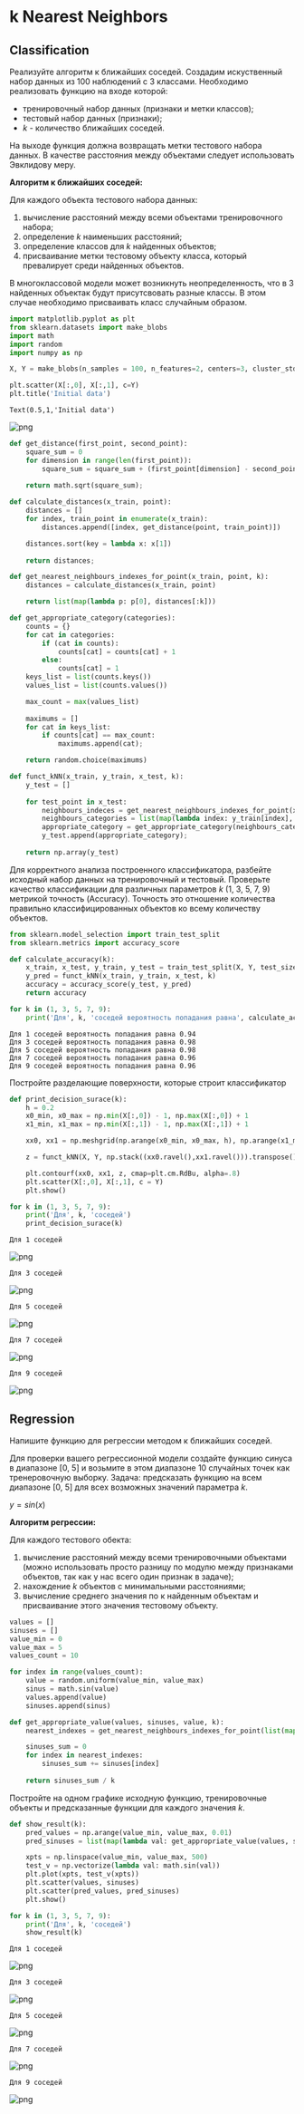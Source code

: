 
# k Nearest Neighbors
## Classification
Реализуйте алгоритм к ближайших соседей. 
Создадим искуственный набор данных из 100 наблюдений с 3 классами.
Необходимо реализовать функцию на входе которой:
- тренировочный набор данных (признаки и метки классов);
- тестовый набор данных (признаки);
- $k$ - количество ближайших соседей.

На выходе функция должна возвращать метки тестового набора данных. 
В качестве расстояния между объектами следует использовать Эвклидову меру.

**Алгоритм к ближайших соседей:**

Для каждого объекта тестового набора данных:
1. вычисление расстояний между всеми объектами тренировочного набора;
2. определение $k$ наименьших расстояний;
3. определение классов для $k$ найденных объектов;
4. присваивание метки тестовому объекту класса, который превалирует среди найденных объектов.

В многоклассовой модели может возникнуть неопределенность, что в 3 найденных объектак будут присутсвовать разные классы. В этом случае необходимо присваивать класс случайным образом.


```python
import matplotlib.pyplot as plt
from sklearn.datasets import make_blobs
import math
import random
import numpy as np
```


```python
X, Y = make_blobs(n_samples = 100, n_features=2, centers=3, cluster_std = 2, random_state=17)
```


```python
plt.scatter(X[:,0], X[:,1], c=Y)
plt.title('Initial data')
```




    Text(0.5,1,'Initial data')




![png](output_3_1.png)



```python
def get_distance(first_point, second_point):
    square_sum = 0
    for dimension in range(len(first_point)):
        square_sum = square_sum + (first_point[dimension] - second_point[dimension]) ** 2
    
    return math.sqrt(square_sum);
```


```python
def calculate_distances(x_train, point):
    distances = []
    for index, train_point in enumerate(x_train):
        distances.append([index, get_distance(point, train_point)])

    distances.sort(key = lambda x: x[1])
    
    return distances;
```


```python
def get_nearest_neighbours_indexes_for_point(x_train, point, k):
    distances = calculate_distances(x_train, point)

    return list(map(lambda p: p[0], distances[:k]))
```


```python
def get_appropriate_category(categories):
    counts = {}
    for cat in categories:
        if (cat in counts):
            counts[cat] = counts[cat] + 1
        else:
            counts[cat] = 1
    keys_list = list(counts.keys())
    values_list = list(counts.values())

    max_count = max(values_list)
    
    maximums = []
    for cat in keys_list:
        if counts[cat] == max_count:
            maximums.append(cat);

    return random.choice(maximums)
```


```python
def funct_kNN(x_train, y_train, x_test, k):
    y_test = []
    
    for test_point in x_test:
        neighbours_indeces = get_nearest_neighbours_indexes_for_point(x_train, test_point, k)
        neighbours_categories = list(map(lambda index: y_train[index], neighbours_indeces))
        appropriate_category = get_appropriate_category(neighbours_categories)
        y_test.append(appropriate_category);
    
    return np.array(y_test)
```

Для корректного анализа построенного классификатора, разбейте исходный набор данных на тренировочный и тестовый.
Проверьте качество классификации для различных параметров $k$ (1, 3, 5, 7, 9) метрикой точность (Accuracy). Точность это отношение количества правильно классифицированных объектов ко всему количеству объектов.


```python
from sklearn.model_selection import train_test_split
from sklearn.metrics import accuracy_score

def calculate_accuracy(k):
    x_train, x_test, y_train, y_test = train_test_split(X, Y, test_size=0.5, random_state=42)
    y_pred = funct_kNN(x_train, y_train, x_test, k)
    accuracy = accuracy_score(y_test, y_pred)
    return accuracy

for k in (1, 3, 5, 7, 9):
    print('Для', k, 'соседей вероятность попадания равна', calculate_accuracy(k))

```

    Для 1 соседей вероятность попадания равна 0.94
    Для 3 соседей вероятность попадания равна 0.98
    Для 5 соседей вероятность попадания равна 0.98
    Для 7 соседей вероятность попадания равна 0.96
    Для 9 соседей вероятность попадания равна 0.96


Постройте разделающие поверхности, которые строит классификатор


```python
def print_decision_surace(k):
    h = 0.2
    x0_min, x0_max = np.min(X[:,0]) - 1, np.max(X[:,0]) + 1
    x1_min, x1_max = np.min(X[:,1]) - 1, np.max(X[:,1]) + 1

    xx0, xx1 = np.meshgrid(np.arange(x0_min, x0_max, h), np.arange(x1_min, x1_max, h))

    z = funct_kNN(X, Y, np.stack((xx0.ravel(),xx1.ravel())).transpose(), k).reshape(xx0.shape)

    plt.contourf(xx0, xx1, z, cmap=plt.cm.RdBu, alpha=.8)
    plt.scatter(X[:,0], X[:,1], c = Y)
    plt.show()
```


```python
for k in (1, 3, 5, 7, 9):
    print('Для', k, 'соседей')
    print_decision_surace(k)
```

    Для 1 соседей



![png](output_13_1.png)


    Для 3 соседей



![png](output_13_3.png)


    Для 5 соседей



![png](output_13_5.png)


    Для 7 соседей



![png](output_13_7.png)


    Для 9 соседей



![png](output_13_9.png)


## Regression
Напишите функцию для регрессии методом к ближайших соседей.

Для проверки вашего регрессионной модели создайте функцию синуса в диапазоне [0, 5] и возьмите в этом диапазоне 10 случайных точек как тренеровочную выборку. 
Задача: предсказать функцию на всем диапазоне [0, 5] для всех возможных значений параметра $k$.

$y = sin(x)$

**Алгоритм регрессии:**

Для каждого тестового обекта:
1. вычисление расстояний между всеми тренировочными объектами (можно использовать просто разницу по модулю между признаками объектов, так как у нас всего один признак в задаче);
2. нахождение $k$ объектов с минимальными расстояниями;
3. вычисление среднего значения по к найденным объектам и присваивание этого значения тестовому объекту.


```python
values = []
sinuses = []
value_min = 0
value_max = 5
values_count = 10

for index in range(values_count):
    value = random.uniform(value_min, value_max)
    sinus = math.sin(value)
    values.append(value)
    sinuses.append(sinus)

def get_appropriate_value(values, sinuses, value, k):
    nearest_indexes = get_nearest_neighbours_indexes_for_point(list(map(lambda val: [val], values)), [value], k)

    sinuses_sum = 0
    for index in nearest_indexes:
        sinuses_sum += sinuses[index]
    
    return sinuses_sum / k
```

Постройте на одном графике исходную функцию, тренировочные объекты и предсказанные функции для каждого значения $k$.


```python
def show_result(k):
    pred_values = np.arange(value_min, value_max, 0.01)
    pred_sinuses = list(map(lambda val: get_appropriate_value(values, sinuses, val, k), pred_values))

    xpts = np.linspace(value_min, value_max, 500)
    test_v = np.vectorize(lambda val: math.sin(val))
    plt.plot(xpts, test_v(xpts))
    plt.scatter(values, sinuses)
    plt.scatter(pred_values, pred_sinuses)
    plt.show()

for k in (1, 3, 5, 7, 9):
    print('Для', k, 'соседей')
    show_result(k)
```

    Для 1 соседей



![png](output_17_1.png)


    Для 3 соседей



![png](output_17_3.png)


    Для 5 соседей



![png](output_17_5.png)


    Для 7 соседей



![png](output_17_7.png)


    Для 9 соседей



![png](output_17_9.png)

